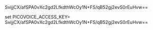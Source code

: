 SvijjCX/afSPA0vXc2gd2LfkdthWcOy1N+FS/qB52gj2evS0rEuHvw==

set PICOVOICE_ACCESS_KEY= SvijjCX/afSPA0vXc2gd2LfkdthWcOy1N+FS/qB52gj2evS0rEuHvw==